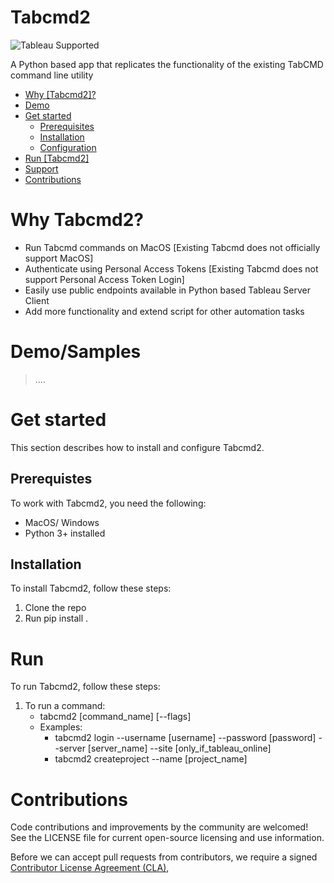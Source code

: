 # Tabcmd2

![Tableau Supported](https://img.shields.io/badge/Support%20Level-Tableau%20Supported-53bd92.svg)


A Python based app that replicates the functionality of the existing TabCMD command line utility

* [Why \[Tabcmd2\]?]()
* [Demo](#demo)
* [Get started](#get-started)
	* [Prerequisites](#prerequisites)
	* [Installation](#installation)
	* [Configuration](#configuration)
* [Run \[Tabcmd2\]]()
* [Support](#support)
* [Contributions](#contributions)

# Why Tabcmd2?

* Run Tabcmd commands on MacOS [Existing Tabcmd does not officially support
 MacOS]
* Authenticate using Personal Access Tokens [Existing Tabcmd does not support
 Personal Access Token Login]
* Easily use public endpoints available in Python based Tableau Server Client 
* Add more functionality and extend script for other automation tasks 

# Demo/Samples

> ....

# Get started

This section describes how to install and configure Tabcmd2.


## Prerequistes

To work with Tabcmd2, you need the following:

* MacOS/ Windows
* Python 3+ installed


## Installation

To install Tabcmd2, follow these steps:

1. Clone the repo
2. Run pip install . 


# Run

To run Tabcmd2, follow these steps:

1. To run a command:
    * tabcmd2 [command_name] [--flags]
    * Examples:
        * tabcmd2 login --username [username] --password [password] --server [server_name] --site [only_if_tableau_online]
        * tabcmd2 createproject --name [project_name]



# Contributions


Code contributions and improvements by the community are welcomed!
See the LICENSE file for current open-source licensing and use information.

Before we can accept pull requests from contributors, we require a signed [Contributor License Agreement (CLA)](http://tableau.github.io/contributing.html),
